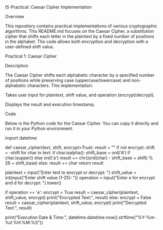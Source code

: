 IS-Practical: Caesar Cipher Implementation

Overview

This repository contains practical implementations of various cryptographic algorithms. This README.md focuses on the Caesar Cipher, a substitution cipher that shifts each letter in the plaintext by a fixed number of positions in the alphabet. The code allows both encryption and decryption with a user-defined shift value.

Practical 1: Caesar Cipher

Description

The Caesar Cipher shifts each alphabetic character by a specified number of positions while preserving case (uppercase/lowercase) and non-alphabetic characters. This implementation:





Takes user input for plaintext, shift value, and operation (encrypt/decrypt).



Displays the result and execution timestamp.

Code

Below is the Python code for the Caesar Cipher. You can copy it directly and run it in your Python environment.

import datetime

def caesar_cipher(text, shift, encrypt=True):
    result = ""
    if not encrypt:
        shift = -shift
    for char in text:
        if char.isalpha():
            shift_base = ord('A') if char.isupper() else ord('a')
            result += chr((ord(char) - shift_base + shift) % 26 + shift_base)
        else:
            result += char
    return result

plaintext = input("Enter text to encrypt or decrypt: ")
shift_value = int(input("Enter shift value (1-25): "))
operation = input("Enter e for encrypt and d for decrypt: ").lower()

if operation == 'e':
    encrypt = True
    result = caesar_cipher(plaintext, shift_value, encrypt)
    print("Encrypted Text:", result)
else:
    encrypt = False
    result = caesar_cipher(plaintext, shift_value, encrypt)
    print("Decrypted Text:", result)

print("Execution Date & Time:", datetime.datetime.now().strftime("%Y-%m-%d %H:%M:%S"))
